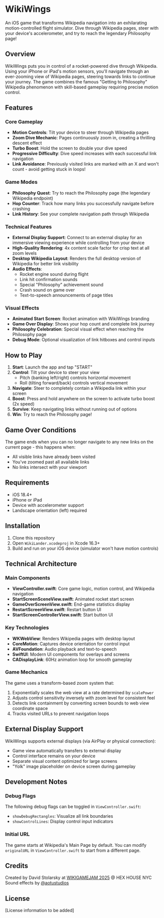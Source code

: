 # WikiWings

An iOS game that transforms Wikipedia navigation into an exhilarating motion-controlled flight simulator. Dive through Wikipedia pages, steer with your device's accelerometer, and try to reach the legendary Philosophy page!

## Overview

WikiWings puts you in control of a rocket-powered dive through Wikipedia. Using your iPhone or iPad's motion sensors, you'll navigate through an ever-zooming view of Wikipedia pages, steering towards links to continue your journey. The game combines the famous "Getting to Philosophy" Wikipedia phenomenon with skill-based gameplay requiring precise motion control.

## Features

### Core Gameplay
- **Motion Controls**: Tilt your device to steer through Wikipedia pages
- **Zoom Dive Mechanic**: Pages continuously zoom in, creating a thrilling descent effect
- **Turbo Boost**: Hold the screen to double your dive speed
- **Progressive Difficulty**: Dive speed increases with each successful link navigation
- **Link Avoidance**: Previously visited links are marked with an X and won't count - avoid getting stuck in loops!

### Game Modes
- **Philosophy Quest**: Try to reach the Philosophy page (the legendary Wikipedia endpoint)
- **Hop Counter**: Track how many links you successfully navigate before crashing
- **Link History**: See your complete navigation path through Wikipedia

### Technical Features
- **External Display Support**: Connect to an external display for an immersive viewing experience while controlling from your device
- **High-Quality Rendering**: 4x content scale factor for crisp text at all zoom levels
- **Desktop Wikipedia Layout**: Renders the full desktop version of Wikipedia for better link visibility
- **Audio Effects**:
  - Rocket engine sound during flight
  - Link hit confirmation sounds
  - Special "Philosophy" achievement sound
  - Crash sound on game over
  - Text-to-speech announcements of page titles

### Visual Effects
- **Animated Start Screen**: Rocket animation with WikiWings branding
- **Game Over Display**: Shows your hop count and complete link journey
- **Philosophy Celebration**: Special visual effect when reaching the Philosophy page
- **Debug Mode**: Optional visualization of link hitboxes and control inputs

## How to Play

1. **Start**: Launch the app and tap "START"
2. **Control**: Tilt your device to steer your view
   - Pitch (banking left/right) controls horizontal movement
   - Roll (tilting forward/back) controls vertical movement
3. **Navigate**: Steer to completely contain a Wikipedia link within your screen
4. **Boost**: Press and hold anywhere on the screen to activate turbo boost (2x speed)
5. **Survive**: Keep navigating links without running out of options
6. **Win**: Try to reach the Philosophy page!

## Game Over Conditions

The game ends when you can no longer navigate to any new links on the current page - this happens when:
- All visible links have already been visited
- You've zoomed past all available links
- No links intersect with your viewport

## Requirements

- iOS 18.4+
- iPhone or iPad
- Device with accelerometer support
- Landscape orientation (left) required

## Installation

1. Clone this repository
2. Open `WikiLander.xcodeproj` in Xcode 16.3+
3. Build and run on your iOS device (simulator won't have motion controls)

## Technical Architecture

### Main Components

- **ViewController.swift**: Core game logic, motion control, and Wikipedia navigation
- **StartScreenSceneView.swift**: Animated rocket start screen
- **GameOverScreenView.swift**: End-game statistics display
- **RestartScreenView.swift**: Restart button UI
- **StartScreenControllerView.swift**: Start button UI

### Key Technologies

- **WKWebView**: Renders Wikipedia pages with desktop layout
- **CoreMotion**: Captures device orientation for control input
- **AVFoundation**: Audio playback and text-to-speech
- **SwiftUI**: Modern UI components for overlays and screens
- **CADisplayLink**: 60Hz animation loop for smooth gameplay

### Game Mechanics

The game uses a transform-based zoom system that:
1. Exponentially scales the web view at a rate determined by `scalePower`
2. Adjusts control sensitivity inversely with zoom level for consistent feel
3. Detects link containment by converting screen bounds to web view coordinate space
4. Tracks visited URLs to prevent navigation loops

## External Display Support

WikiWings supports external displays (via AirPlay or physical connection):
- Game view automatically transfers to external display
- Control interface remains on your device
- Separate visual content optimized for large screens
- "Yolk" image placeholder on device screen during gameplay

## Development Notes

### Debug Flags

The following debug flags can be toggled in `ViewController.swift`:
- `showDebugRectangles`: Visualize all link boundaries
- `showControlLines`: Display control input indicators

### Initial URL

The game starts at Wikipedia's Main Page by default. You can modify `originalURL` in `ViewController.swift` to start from a different page.

## Credits

Created by David Stolarsky at [WIKIGAMEJAM 2025](https://wikigamejam.org) @ HEX HOUSE NYC
Sound effects by [@aotustudios](https://instagram.com/aotustudios)

## License

[License information to be added]
